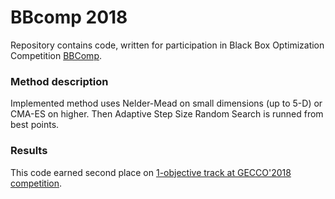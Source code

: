 # BBcomp 2018

Repository contains code, written for participation in Black Box Optimization Competition [BBComp](https://bbcomp.ini.rub.de).

### Method description

Implemented method uses Nelder-Mead on small dimensions (up to 5-D) or CMA-ES on higher. Then Adaptive Step Size Random Search is runned from best points.

### Results

This code earned second place on [1-objective track at GECCO'2018 competition](https://bbcomp.ini.rub.de/results/BBComp2018-1OBJ/summary.html).
